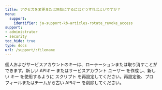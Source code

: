 ```yaml
---
title: アクセスを変更または無効にするにはどうすればよいですか？
menu:
  support:
    identifier: ja-support-kb-articles-rotate_revoke_access
support:
- administrator
- security
toc_hide: true
type: docs
url: /support/:filename
---
```


個人およびサービスアカウントのキーは、ローテーションまたは取り消すことができます。新しい APIキー またはサービスアカウント ユーザー を作成し、新しい キー を使用するように スクリプト を再設定してください。再設定後、プロフィールまたはチームから古い APIキー を削除してください。